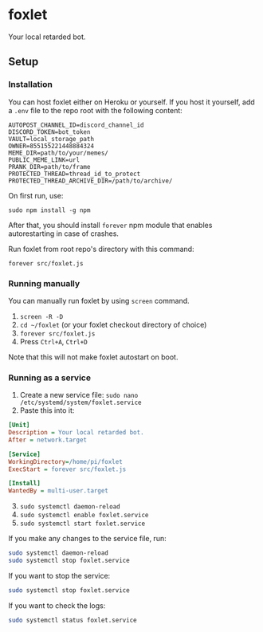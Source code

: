 # foxlet

Your local retarded bot.

## Setup

### Installation

You can host foxlet either on Heroku or yourself. If you host it yourself, add a `.env` file to the repo root with the following content:

```
AUTOPOST_CHANNEL_ID=discord_channel_id
DISCORD_TOKEN=bot_token
VAULT=local_storage_path
OWNER=855155221448884324
MEME_DIR=path/to/your/memes/
PUBLIC_MEME_LINK=url
PRANK_DIR=path/to/frame
PROTECTED_THREAD=thread_id_to_protect
PROTECTED_THREAD_ARCHIVE_DIR=/path/to/archive/

```

On first run, use:

```
sudo npm install -g npm
```

After that, you should install `forever` npm module that enables autorestarting in case of crashes.

Run foxlet from root repo's directory with this command:

`forever src/foxlet.js`

### Running manually

You can manually run foxlet by using `screen` command.

1. `screen -R -D`
2. `cd ~/foxlet` (or your foxlet checkout directory of choice)
3. `forever src/foxlet.js`
4. Press `Ctrl+A`, `Ctrl+D`

Note that this will not make foxlet autostart on boot.

### Running as a service

1. Create a new service file:
   `sudo nano /etc/systemd/system/foxlet.service`
2. Paste this into it:

```ini
[Unit]
Description = Your local retarded bot.
After = network.target

[Service]
WorkingDirectory=/home/pi/foxlet
ExecStart = forever src/foxlet.js

[Install]
WantedBy = multi-user.target
```

3. `sudo systemctl daemon-reload`
4. `sudo systemctl enable foxlet.service`
5. `sudo systemctl start foxlet.service`

If you make any changes to the service file, run:

```bash
sudo systemctl daemon-reload
sudo systemctl stop foxlet.service
```

If you want to stop the service:

```bash
sudo systemctl stop foxlet.service
```

If you want to check the logs:

```bash
sudo systemctl status foxlet.service
```
